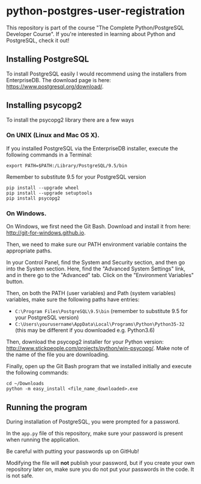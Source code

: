# python-postgres-user-registration

This repository is part of the course "The Complete Python/PostgreSQL Developer Course". If you're interested in learning about Python and PostgreSQL, check it out!

## Installing PostgreSQL

To install PostgreSQL easily I would recommend using the installers from EnterpriseDB. The download page is here: https://www.postgresql.org/download/.

## Installing psycopg2

To install the psycopg2 library there are a few ways

### On UNIX (Linux and Mac OS X).

If you installed PostgreSQL via the EnterpriseDB installer, execute the following commands in a Terminal:

```
export PATH=$PATH:/Library/PostgreSQL/9.5/bin
```

Remember to substitute 9.5 for your PostgreSQL version

```
pip install --upgrade wheel
pip install --upgrade setuptools
pip install psycopg2
```

### On Windows.

On Windows, we first need the Git Bash. Download and install it from here: http://git-for-windows.github.io.

Then, we need to make sure our PATH environment variable contains the appropriate paths.

In your Control Panel, find the System and Security section, and then go into the System section. Here, find the "Advanced System Settings" link, and in there go to the "Advanced" tab. Click on the "Environment Variables" button.

Then, on both the PATH (user variables) and Path (system variables) variables, make sure the following paths have entries:

- `C:\Program Files\PostgreSQL\9.5\bin` (remember to substitute 9.5 for your PostgreSQL version)
- `C:\Users\yourusername\AppData\Local\Programs\Python\Python35-32` (this may be different if you downloaded e.g. Python3.6)

Then, download the psycopg2 installer for your Python version: http://www.stickpeople.com/projects/python/win-psycopg/. Make note of the name of the file you are downloading.

Finally, open up the Git Bash program that we installed initially and execute the following commands:

```
cd ~/Downloads
python -m easy_install <file_name_downloaded>.exe
```

## Running the program

During installation of PostgreSQL, you were prompted for a password.

In the `app.py` file of this repository, make sure your password is present when running the application.

Be careful with putting your passwords up on GitHub!

Modifying the file will **not** publish your password, but if you create your own repository later on, make sure you do not put your passwords in the code. It is not safe.
